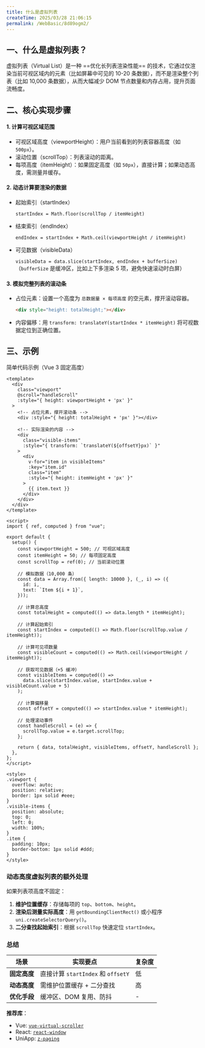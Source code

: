 ```yaml
---
title: 什么是虚拟列表
createTime: 2025/03/28 21:06:15
permalink: /WebBasic/8d89ogm2/
---
```


## 一、什么是虚拟列表？

虚拟列表（Virtual List）是一种 ==优化长列表渲染性能== 的技术，它通过仅渲染当前可视区域内的元素（比如屏幕中可见的 10-20 条数据），而不是渲染整个列表（比如 10,000 条数据），从而大幅减少 DOM 节点数量和内存占用，提升页面流畅度。

## 二、核心实现步骤

#### 1. 计算可视区域范围

- 可视区域高度（viewportHeight）：用户当前看到的列表容器高度（如 `500px`）。
- 滚动位置（scrollTop）：列表滚动的距离。
- 每项高度（itemHeight）：如果固定高度（如 `50px`），直接计算；如果动态高度，需测量并缓存。

#### 2. 动态计算要渲染的数据

- 起始索引（startIndex）
  
  `startIndex = Math.floor(scrollTop / itemHeight)`

- 结束索引（endIndex）

  `endIndex = startIndex + Math.ceil(viewportHeight / itemHeight)`

- 可见数据（visibleData）

  `visibleData = data.slice(startIndex, endIndex + bufferSize)`  （`bufferSize` 是缓冲区，比如上下多渲染 5 项，避免快速滚动时白屏）

#### 3. 模拟完整列表的滚动条

- 占位元素：设置一个高度为 `总数据量 × 每项高度` 的空元素，撑开滚动容器。
  ```html
  <div style="height: totalHeight;"></div>
  ```
- 内容偏移：用 `transform: translateY(startIndex * itemHeight)` 将可视数据定位到正确位置。

## 三、示例

简单代码示例（Vue 3 固定高度）

```vue :collapsed-lines
<template>
  <div
    class="viewport"
    @scroll="handleScroll"
    :style="{ height: viewportHeight + 'px' }"
  >
    <!-- 占位元素，撑开滚动条 -->
    <div :style="{ height: totalHeight + 'px' }"></div>

    <!-- 实际渲染的内容 -->
    <div
      class="visible-items"
      :style="{ transform: `translateY(${offsetY}px)` }"
    >
      <div
        v-for="item in visibleItems"
        :key="item.id"
        class="item"
        :style="{ height: itemHeight + 'px' }"
      >
        {{ item.text }}
      </div>
    </div>
  </div>
</template>

<script>
import { ref, computed } from "vue";

export default {
  setup() {
    const viewportHeight = 500; // 可视区域高度
    const itemHeight = 50; // 每项固定高度
    const scrollTop = ref(0); // 当前滚动位置

    // 模拟数据（10,000 条）
    const data = Array.from({ length: 10000 }, (_, i) => ({
      id: i,
      text: `Item ${i + 1}`,
    }));

    // 计算总高度
    const totalHeight = computed(() => data.length * itemHeight);

    // 计算起始索引
    const startIndex = computed(() => Math.floor(scrollTop.value / itemHeight));

    // 计算可见项数量
    const visibleCount = computed(() => Math.ceil(viewportHeight / itemHeight));

    // 获取可见数据（+5 缓冲）
    const visibleItems = computed(() =>
      data.slice(startIndex.value, startIndex.value + visibleCount.value + 5)
    );

    // 计算偏移量
    const offsetY = computed(() => startIndex.value * itemHeight);

    // 处理滚动事件
    const handleScroll = (e) => {
      scrollTop.value = e.target.scrollTop;
    };

    return { data, totalHeight, visibleItems, offsetY, handleScroll };
  },
};
</script>

<style>
.viewport {
  overflow: auto;
  position: relative;
  border: 1px solid #eee;
}
.visible-items {
  position: absolute;
  top: 0;
  left: 0;
  width: 100%;
}
.item {
  padding: 10px;
  border-bottom: 1px solid #ddd;
}
</style>
```

### **动态高度虚拟列表的额外处理**

如果列表项高度不固定：

1. **维护位置缓存**：存储每项的 `top`、`bottom`、`height`。
2. **渲染后测量实际高度**：用 `getBoundingClientRect()` 或小程序 `uni.createSelectorQuery()`。
3. **二分查找起始索引**：根据 `scrollTop` 快速定位 `startIndex`。

### **总结**

| 场景         | 实现要点                           | 复杂度 |
| ------------ | ---------------------------------- | ------ |
| **固定高度** | 直接计算 `startIndex` 和 `offsetY` | 低     |
| **动态高度** | 需维护位置缓存 + 二分查找          | 高     |
| **优化手段** | 缓冲区、DOM 复用、防抖             | -      |

**推荐库**：

- Vue: [`vue-virtual-scroller`](https://github.com/Akryum/vue-virtual-scroller)
- React: [`react-window`](https://github.com/bvaughn/react-window)
- UniApp: [`z-paging`](https://ext.dcloud.net.cn/plugin?id=3935)

